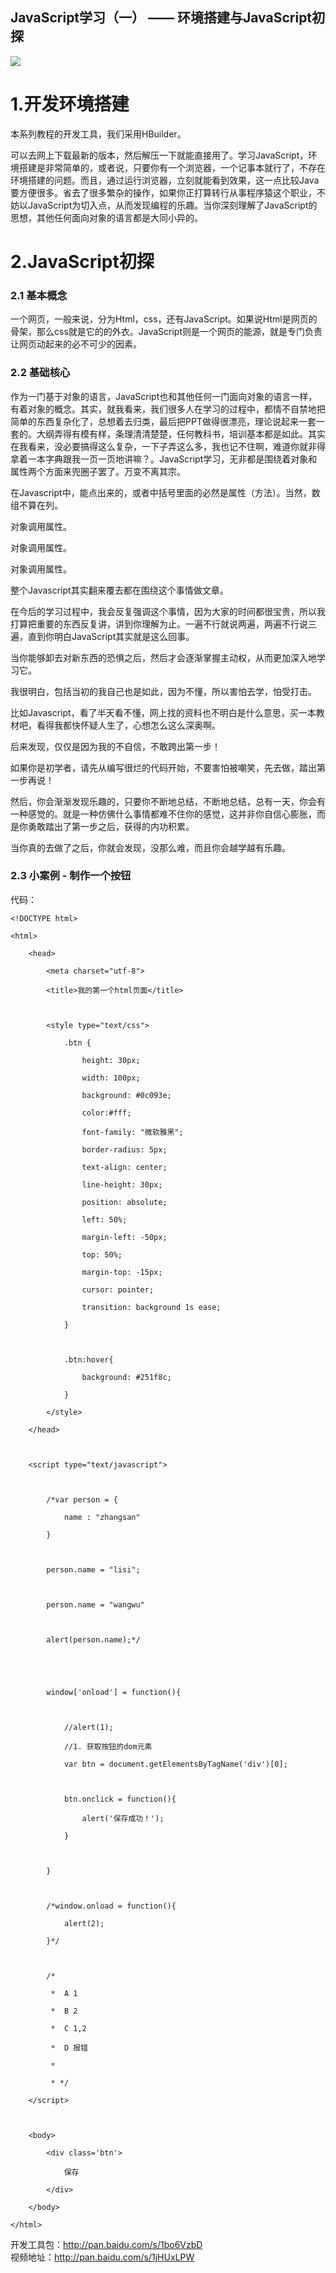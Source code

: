 ##  JavaScript学习（一） —— 环境搭建与JavaScript初探

![](https://images2015.cnblogs.com/blog/945865/201611/945865-20161122094147143-1580802952.png)

# 1.开发环境搭建

本系列教程的开发工具，我们采用HBuilder。

可以去网上下载最新的版本，然后解压一下就能直接用了。学习JavaScript，环境搭建是非常简单的，或者说，只要你有一个浏览器，一个记事本就行了，不存在环境搭建的问题。而且，通过运行浏览器，立刻就能看到效果，这一点比较Java要方便很多。省去了很多繁杂的操作，如果你正打算转行从事程序猿这个职业，不妨以JavaScript为切入点，从而发现编程的乐趣。当你深刻理解了JavaScript的思想，其他任何面向对象的语言都是大同小异的。

# 2.JavaScript初探

### 2.1 基本概念

一个网页，一般来说，分为Html，css，还有JavaScript。如果说Html是网页的骨架，那么css就是它的的外衣。JavaScript则是一个网页的能源，就是专门负责让网页动起来的必不可少的因素。

### 2.2 基础核心

作为一门基于对象的语言，JavaScript也和其他任何一门面向对象的语言一样，有着对象的概念。其实，就我看来，我们很多人在学习的过程中，都情不自禁地把简单的东西复杂化了，总想着去归类，最后把PPT做得很漂亮，理论说起来一套一套的。大纲弄得有模有样，条理清清楚楚，任何教科书，培训基本都是如此。其实在我看来，没必要搞得这么复杂，一下子弄这么多，我也记不住啊，难道你就非得拿着一本字典跟我一页一页地讲嘛？。JavaScript学习，无非都是围绕着对象和属性两个方面来兜圈子罢了。万变不离其宗。

在Javascript中，能点出来的，或者中括号里面的必然是属性（方法）。当然，数组不算在列。

对象调用属性。

对象调用属性。

对象调用属性。

整个Javascript其实翻来覆去都在围绕这个事情做文章。

在今后的学习过程中，我会反复强调这个事情，因为大家的时间都很宝贵，所以我打算把重要的东西反复讲，讲到你理解为止。一遍不行就说两遍，两遍不行说三遍，直到你明白JavaScript其实就是这么回事。

当你能够卸去对新东西的恐惧之后，然后才会逐渐掌握主动权，从而更加深入地学习它。

我很明白，包括当初的我自己也是如此，因为不懂，所以害怕去学，怕受打击。

比如Javascript，看了半天看不懂，网上找的资料也不明白是什么意思，买一本教材吧，看得我都快怀疑人生了，心想怎么这么深奥啊。

后来发现，仅仅是因为我的不自信，不敢跨出第一步！

如果你是初学者，请先从编写很烂的代码开始，不要害怕被嘲笑，先去做，踏出第一步再说！

然后，你会渐渐发现乐趣的，只要你不断地总结，不断地总结，总有一天，你会有一种感觉的。就是一种仿佛什么事情都难不住你的感觉，这并非你自信心膨胀，而是你勇敢踏出了第一步之后，获得的内功积累。

当你真的去做了之后，你就会发现，没那么难，而且你会越学越有乐趣。

### 2.3 小案例 - 制作一个按钮

代码：

    
    
    <!DOCTYPE html>
    <html>
        <head>
            <meta charset="utf-8">
            <title>我的第一个html页面</title>
             
            <style type="text/css">
                .btn {
                    height: 30px;
                    width: 100px;
                    background: #0c093e;
                    color:#fff;
                    font-family: "微软雅黑";
                    border-radius: 5px;
                    text-align: center;
                    line-height: 30px;
                    position: absolute;
                    left: 50%;
                    margin-left: -50px;
                    top: 50%;
                    margin-top: -15px;
                    cursor: pointer;
                    transition: background 1s ease;
                }
                 
                .btn:hover{
                    background: #251f8c;
                }
            </style>
        </head>
         
        <script type="text/javascript">
         
            /*var person = {
                name : "zhangsan"
            }
         
            person.name = "lisi";
             
            person.name = "wangwu"
             
            alert(person.name);*/
         
         
            window['onload'] = function(){
                 
                //alert(1);
                //1. 获取按钮的dom元素
                var btn = document.getElementsByTagName('div')[0];
                 
                btn.onclick = function(){
                    alert('保存成功！');
                }
                 
            }
             
            /*window.onload = function(){
                alert(2);
            }*/
             
            /*
             *  A 1
             *  B 2
             *  C 1,2
             *  D 报错
             * 
             * */
        </script>
         
        <body>
            <div class='btn'>
                保存
            </div>
        </body>
    </html>
    

开发工具包：<http://pan.baidu.com/s/1bo6VzbD>  
视频地址：<http://pan.baidu.com/s/1jHUxLPW>

